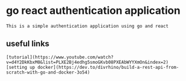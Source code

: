 # go react authentication application

    This is a simple authentication application using go and react

## useful links

    [tutorial](https://www.youtube.com/watch?v=d4Y2DkKbxM0&list=PLXE2Bj4edhg5smoGKvb08PXEAbWYYXmOn&index=2)
    [setting up docker](https://dev.to/divrhino/build-a-rest-api-from-scratch-with-go-and-docker-3o54)